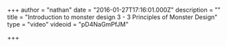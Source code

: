 +++
author = "nathan"
date = "2016-01-27T17:16:01.000Z"
description = ""
title = "Introduction to monster design 3 - 3 Principles of Monster Design"
type = "video"
videoid = "pD4NaGmPfJM"

+++
